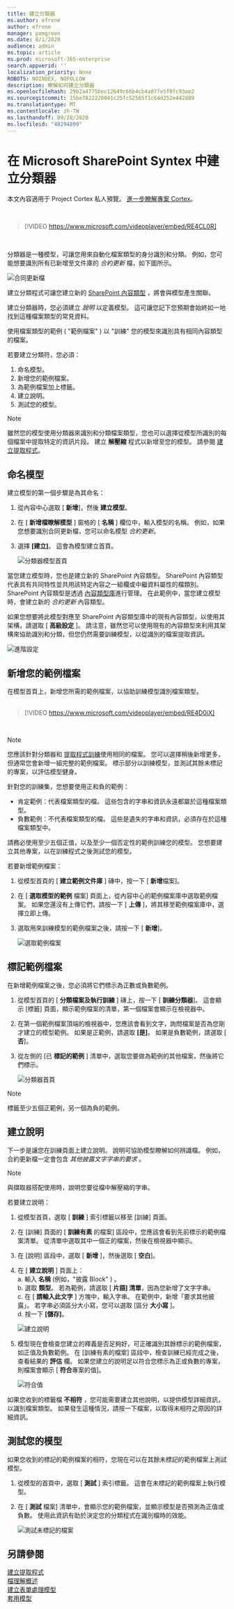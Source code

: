 ```yaml
---
title: 建立分類器
ms.author: efrene
author: efrene
manager: pamgreen
ms.date: 8/1/2020
audience: admin
ms.topic: article
ms.prod: microsoft-365-enterprise
search.appverid: ''
localization_priority: None
ROBOTS: NOINDEX, NOFOLLOW
description: 瞭解如何建立分類器
ms.openlocfilehash: 29b2a4775bec12649c66b4cb4a07fe5f0fc93ae2
ms.sourcegitcommit: 15be7822220041c25fc52565f1c64d252e442d89
ms.translationtype: MT
ms.contentlocale: zh-TW
ms.lasthandoff: 09/28/2020
ms.locfileid: "48294899"
---
```

# <a name="create-a-classifier-in-microsoft-sharepoint-syntex"></a>在 Microsoft SharePoint Syntex 中建立分類器

本文內容適用于 Project Cortex 私人預覽。 [進一步瞭解專案 Cortex](https://aka.ms/projectcortex)。

</br>

> [!VIDEO https://www.microsoft.com/videoplayer/embed/RE4CL0R]  

</br>

分類器是一種模型，可讓您用來自動化檔案類型的身分識別和分類。 例如，您可能想要識別所有已新增至文件庫的 *合約更新* 檔，如下圖所示。

![合同更新檔](../media/content-understanding/contract-renewal.png)

建立分類程式可讓您建立新的 [SharePoint 內容類型](https://docs.microsoft.com/sharepoint/governance/content-type-and-workflow-planning#content-type-overview) ，將會與模型產生關聯。

建立分類器時，您必須建立 *說明* 以定義模型。 這可讓您記下您預期會始終如一地找到這種檔案類型的常見資料。 

使用檔案類型的範例 ( "範例檔案" ) 以 "訓練" 您的模型來識別具有相同內容類型的檔案。

若要建立分類符，您必須：
1. 命名模型。
2. 新增您的範例檔案。
3. 為範例檔案加上標籤。
4. 建立說明。
5. 測試您的模型。

> [!NOTE]
> 雖然您的模型使用分類器來識別和分類檔案類型，您也可以選擇從模型所識別的每個檔案中提取特定的資訊片段。 建立 **解壓縮** 程式以新增至您的模型。 請參閱 [建立提取程式](create-an-extractor.md)。

## <a name="name-your-model"></a>命名模型

建立模型的第一個步驟是為其命名：

1. 從內容中心選取 [ **新增**]，然後 **建立模型**。
2. 在 [ **新增檔瞭解模型** ] 窗格的 [ **名稱** ] 欄位中，輸入模型的名稱。 例如，如果您想要識別合同更新檔，您可以命名模型 *合約更新*。
3. 	選擇 **[建立]**。 這會為模型建立首頁。</br>

    ![分類器模型首頁](../media/content-understanding/model-home.png)

當您建立模型時，您也是建立新的 SharePoint 內容類型。 SharePoint 內容類型代表具有共同特性並共用該特定內容之一組欄或中繼資料屬性的檔類別。 SharePoint 內容類型是透過 [內容類型庫](https://support.microsoft.com/office/create-or-customize-a-site-content-type-27eb6551-9867-4201-a819-620c5658a60f)進行管理。 在此範例中，當您建立模型時，會建立新的 *合約更新* 內容類型。

如果您想要將此模型對應至 SharePoint 內容類型庫中的現有內容類型，以使用其架構，請選取 [ **高級設定** ]。 請注意，雖然您可以使用現有的內容類型來利用其架構來協助識別和分類，但您仍然需要訓練模型，以從識別的檔案提取資訊。</br>

![進階設定](../media/content-understanding/advanced-settings.png)

## <a name="add-your-example-files"></a>新增您的範例檔案

在模型首頁上，新增您所需的範例檔案，以協助訓練模型識別檔案類型。 </br>
</br>

> [!VIDEO https://www.microsoft.com/videoplayer/embed/RE4D0iX] 

</br>

> [!NOTE]
> 您應該針對分類器和 [提取程式訓練](create-an-extractor.md)使用相同的檔案。 您可以選擇稍後新增更多，但通常您會新增一組完整的範例檔案。 標示部分以訓練模型，並測試其餘未標記的專案，以評估模型健身。 

針對您的訓練集，您想要使用正和負的範例：
- 肯定範例：代表檔案類型的檔。 這些包含的字串和資訊永遠都屬於這種檔案類型。
- 負數範例：不代表檔案類型的檔。 這些是遺失的字串和資訊，必須存在於這種檔案類型中。

請務必使用至少五個正值，以及至少一個否定性的範例訓練您的模型。  您想要建立其他專案，以在訓練程式之後測試您的模型。

若要新增範例檔案：

1. 從模型首頁的 [ **建立範例文件庫** ] 磚中，按一下 [ **新增**檔案]。
2. 在 [ **選取模型的範例** 檔案] 頁面上，從內容中心的範例檔案庫中選取範例檔案。 如果您還沒有上傳它們，請按一下 [ **上傳** ]，將其移至範例檔案庫中，選擇立即上傳。
3. 選取用來訓練模型的範例檔案之後，請按一下 [ **新增**]。

    ![選取範例檔案](../media/content-understanding/select-sample.png) 

## <a name="label-your-example-files"></a>標記範例檔案

在新增範例檔案之後，您必須將它們標示為正數或負數範例。

1. 從模型首頁的 [ **分類檔案及執行訓練** ] 磚上，按一下 [ **訓練分類器**]。
   這會顯示 [標籤] 頁面，顯示範例檔案的清單，第一個檔案會顯示在檢視器中。
2. 在第一個範例檔案頂端的檢視器中，您應該會看到文字，詢問檔案是否為您剛才建立的模型範例。 如果是正範例，請選取 **[是]**。 如果是負數範例，請選取 [ **否**]。
3. 從左側的 [已 **標記的範例** ] 清單中，選取您要做為範例的其他檔案，然後將它們標示。 

    ![分類器首頁](../media/content-understanding/classifier-home-page.png) 


> [!NOTE]
> 標籤至少五個正範例，另一個為負的範例。 

## <a name="create-an-explanation"></a>建立說明

下一步是讓您在訓練頁面上建立說明。 說明可協助模型瞭解如何辨識檔。 例如，合約更新檔一定會包含 *其他披露文字字串的要求* 。

> [!Note]
> 與擷取器搭配使用時，說明您要從檔中解壓縮的字串。 

若要建立說明：

1. 從模型首頁，選取 [ **訓練** ] 索引標籤以移至 [訓練] 頁面。
2. 在 [訓練] 頁面的 [ **訓練有素** 的檔案] 區段中，您應該會看到先前標示的範例檔案清單。 從清單中選取其中一個正的檔案，然後在檢視器中顯示。
3. 在 [說明] 區段中，選取 [ **新增** ]，然後選取 [ **空白**]。
4. 在 [ **建立說明** ] 頁面上：</br>
    a. 輸入 **名稱** (例如，"披露 Block" ) 。</br>
    b. 選取 **類型**。 若為範例，請選取 [ **片語] 清單**，因為您新增了文字字串。</br>
    c. 在 [ **請輸入此文字** ] 方塊中，輸入字串。 在範例中，新增「要求其他披露」。 若字串必須區分大小寫，您可以選取 [區分 **大小寫** ]。</br>
    d. 按一下 **[儲存]**。

    ![建立說明](../media/content-understanding/explanation.png) 
    
 
5. 模型現在會檢查您建立的釋義是否足夠好，可正確識別其餘標示的範例檔案，如正值及負數範例。 在 [訓練有素的檔案] 區段中，檢查訓練已經完成之後，查看結果的 **評估** 欄。 如果您建立的說明足以符合您標示為正或負數的專案，則檔案會顯示 [ **符合**專案的值]。

    ![符合值](../media/content-understanding/match.png) 

如果您收到的標籤檔 **不相符** ，您可能需要建立其他說明，以提供模型詳細資訊，以識別檔案類型。 如果發生這種情況，請按一下檔案，以取得未相符之原因的詳細資訊。

## <a name="test-your-model"></a>測試您的模型

如果您收到的標記的範例檔案的相符，您現在可以在其餘未標記的範例檔案上測試模型。

1. 從模型的首頁中，選取 [ **測試** ] 索引標籤。 這會在未標記的範例檔案上執行模型。
2. 在 [ **測試** 檔案] 清單中，會顯示您的範例檔案，並顯示模型是否預測為正值或負數。 使用此資訊有助於決定您的分類程式在識別檔時的效能。

    ![測試未標記的檔案](../media/content-understanding/test-on-files.png) 

## <a name="see-also"></a>另請參閱
[建立提取程式](create-an-extractor.md)</br>
[檔理解概述](document-understanding-overview.md)</br>
[建立表單處理模型](create-a-form-processing-model.md)</br>
[套用模型](apply-a-model.md) 
